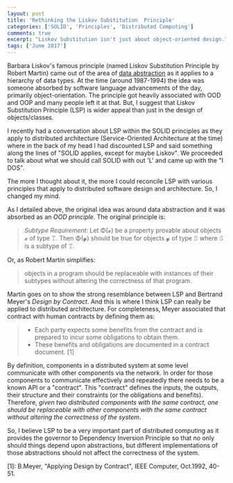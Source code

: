 ```yaml
---
layout: post
title: 'Rethinking the Liskov Substitution  Principle'
categories: ['SOLID', 'Principles', 'Distributed Computing']
comments: true
excerpt: "Liskov Substitution isn't just about object-oriented design."
tags: ['June 2017']
---
```

Barbara Liskov's famous principle (named Liskov Substitution Principle by Robert Martin) came out of the area of [data abstraction][] as it applies to a hierarchy of data types.  At the time (around 1987-1994) the idea was someone absorbed by software language advancements of the day, primarily object-orientation.  The principle got heavily associated with OOD and OOP and many people left it at that. But, I suggest that Liskov Substitution Principle (LSP) is wider appeal than just in the design of objects/classes.

I recently had a conversation about LSP within the SOLID principles as they apply to distributed architecture (Service-Oriented Architecture at the time) where in the back of my head I had discounted LSP and said something along the lines of "SOLID applies, except for maybe Liskov".  We proceeded to talk about what we should call SOLID with out 'L' and came up with the "I DOS".

The more I thought about it, the more I could reconcile LSP with various principles that apply to distributed software design and architecture.  So, I changed my mind.

As I detailed above, the original idea was around data abstraction and it was absorbed as an *OOD principle*.  The original principle is:

>*Subtype Requirement*: Let &Phi;(&#x1d501;) be a property provable about objects &#x1d501; of type &#x1d683;. Then &Phi;(&#x1d502;) should be true for objects &#x1d502; of type &#x1d682; where &#x1d682; is a subtype of &#x1d683;.

Or, as Robert Martin simplifies:
>objects in a program should be replaceable with instances of their subtypes without altering the correctness of that program.

Martin goes on to show the strong resemblance between LSP and Bertrand Meyer's *Design by Contract*.  And this is where I think LSP can really be applied to distributed architecture.  For completeness, Meyer associated that contract with human contracts by defining them as:
>* Each party expects some benefits
from the contract and is prepared to
incur some obligations to obtain them.
>* These benefits and obligations are
documented in a contract document. [1]


By definition, components in a distributed system at some level communicate with other components via the network.  In order for those components to communicate effectively and repeatedly there needs to be a known API or a "contract".  This "contract" defines the inputs, the outputs, their structure and their constraints (or the obligations and benefits).  Therefore, *given two distributed components with the same contract, one should be replaceable with other components with the same contract without altering the correctness of the system*.

So, I believe LSP to be a very important part of distributed computing as it provides the governor to Dependency Inversion Principle so that no only should things depend upon abstractions, but different implementations of those abstractions should not affect the correctness of the system.

[data abstraction]: http://dl.acm.org/citation.cfm?id=62141
[1]: B.Meyer, "Applying Design by Contract", IEEE Computer, Oct.1992, 40-51.
